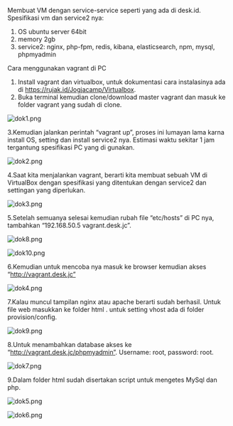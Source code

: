 Membuat VM dengan service-service seperti yang ada di desk.id. Spesifikasi vm dan service2 nya:

1. OS ubuntu server 64bit
2. memory 2gb
3. service2: nginx, php-fpm, redis, kibana, elasticsearch, npm, mysql, phpmyadmin

Cara menggunakan vagrant di PC

1. Install vagrant dan virtualbox, untuk dokumentasi cara instalasinya ada di https://rujak.id/Jogjacamp/Virtualbox.
2. Buka terminal kemudian clone/download master vagrant dan masuk ke folder vagrant yang sudah di clone.

![dok1.png](https://rujak.id/Jogjacamp/Manual_Penggunaan_Vagrant/raw/branch/master/image/desk/dok1.png)

3.Kemudian jalankan perintah “vagrant up”, proses ini lumayan lama karna install OS, setting dan install service2 nya. Estimasi waktu sekitar 1 jam tergantung spesifikasi PC yang di gunakan.

![dok2.png](https://rujak.id/Jogjacamp/Manual_Penggunaan_Vagrant/raw/branch/master/image/desk/dok2.png)

4.Saat kita menjalankan vagrant, berarti kita membuat sebuah VM di VirtualBox dengan spesifikasi yang ditentukan dengan service2 dan settingan yang diperlukan.

![dok3.png](https://rujak.id/Jogjacamp/Manual_Penggunaan_Vagrant/raw/branch/master/image/desk/dok3.png)

5.Setelah semuanya selesai kemudian rubah file “etc/hosts” di PC nya, tambahkan “192.168.50.5  vagrant.desk.jc”.

![dok8.png](https://rujak.id/Jogjacamp/Manual_Penggunaan_Vagrant/raw/branch/master/image/desk/dok8.png)

![dok10.png](https://rujak.id/Jogjacamp/Manual_Penggunaan_Vagrant/raw/branch/master/image/desk/dok10.png)

6.Kemudian untuk mencoba nya masuk ke browser kemudian akses “http://vagrant.desk.jc” 

![dok4.png](https://rujak.id/Jogjacamp/Manual_Penggunaan_Vagrant/raw/branch/master/image/desk/dok4.png)

7.Kalau muncul tampilan nginx atau apache berarti sudah berhasil. Untuk file web masukkan ke folder html . untuk setting vhost ada di folder provision/config.

![dok9.png](https://rujak.id/Jogjacamp/Manual_Penggunaan_Vagrant/raw/branch/master/image/desk/dok9.png)

8.Untuk menambahkan database akses ke “http://vagrant.desk.jc/phpmyadmin”. Username: root, password: root.

![dok7.png](https://rujak.id/Jogjacamp/Manual_Penggunaan_Vagrant/raw/branch/master/image/desk/dok7.png)

9.Dalam folder html sudah disertakan script untuk mengetes MySql dan php.

![dok5.png](https://rujak.id/Jogjacamp/Manual_Penggunaan_Vagrant/raw/branch/master/image/desk/dok5.png)

![dok6.png](https://rujak.id/Jogjacamp/Manual_Penggunaan_Vagrant/raw/branch/master/image/desk/dok6.png)